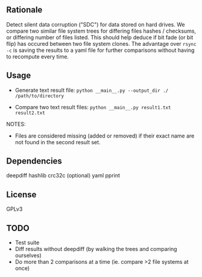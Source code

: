 ## Rationale

Detect silent data corruption ("SDC") for data stored on hard drives.
We compare two similar file system trees for differing files hashes / checksums, or differing number of files listed.
This should help deduce if bit fade (or bit flip) has occured between two file system  clones.
The advantage over `rsync -c` is saving the results to a yaml file for further comparisons without having to recompute every time.

## Usage

* Generate text result file:
`python __main__.py --output_dir ./ /path/to/directory`

* Compare two text result files:
`python __main__.py result1.txt result2.txt`

NOTES:

* Files are considered missing (added or removed) if their exact name are not found in the second result set.

## Dependencies

deepdiff
hashlib
crc32c (optional)
yaml
pprint

## License

GPLv3

## TODO

* Test suite
* Diff results without deepdiff (by walking the trees and comparing ourselves)
* Do more than 2 comparisons at a time (ie. compare >2 file systems at once)